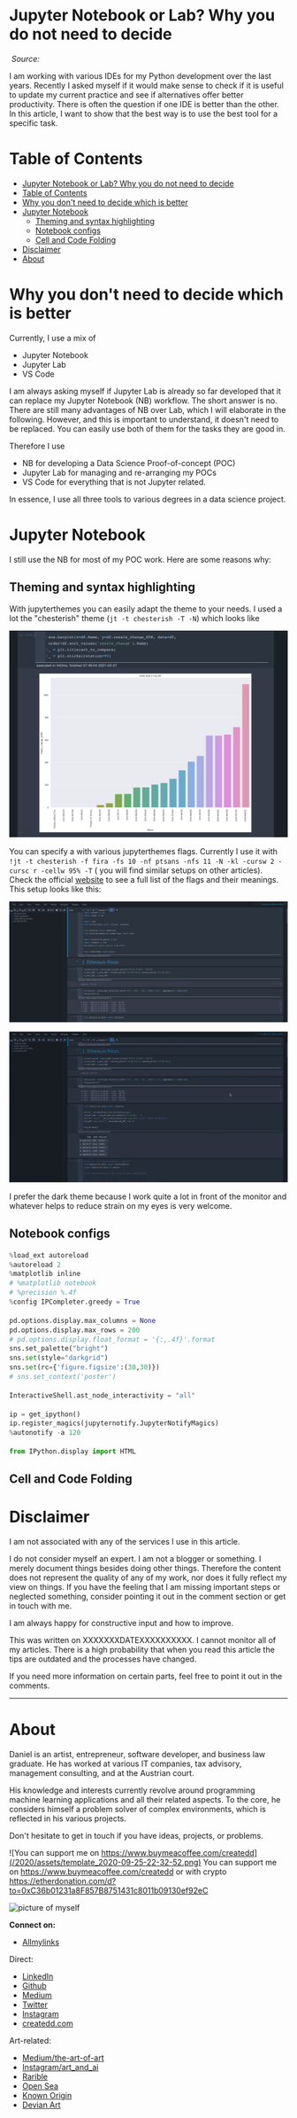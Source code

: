 # Jupyter Notebook or Lab? Why you do not need to decide

![]()
*Source:*

I am working with various IDEs for my Python development over the last years. Recently I asked myself if it would make sense to check if it is useful to update my current practice and see if alternatives offer better productivity. There is often the question if one IDE is better than the other. In this article, I want to show that the best way is to use the best tool for a specific task.


# Table of Contents

- [Jupyter Notebook or Lab? Why you do not need to decide](#jupyter-notebook-or-lab-why-you-do-not-need-to-decide)
- [Table of Contents](#table-of-contents)
- [Why you don't need to decide which is better](#why-you-dont-need-to-decide-which-is-better)
- [Jupyter Notebook](#jupyter-notebook)
  - [Theming and syntax highlighting](#theming-and-syntax-highlighting)
  - [Notebook configs](#notebook-configs)
  - [Cell and Code Folding](#cell-and-code-folding)
- [Disclaimer](#disclaimer)
- [About](#about)

# Why you don't need to decide which is better

Currently, I use a mix of
- Jupyter Notebook
- Jupyter Lab
- VS Code

I am always asking myself if Jupyter Lab is already so far developed that it can replace my Jupyter Notebook (NB) workflow. The short answer is no. There are still many advantages of NB over Lab, which I will elaborate in the following. However, and this is important to understand, it doesn't need to be replaced. You can easily use both of them for the tasks they are good in.

Therefore I use
- NB for developing a Data Science Proof-of-concept (POC)
- Jupyter Lab for managing and re-arranging my POCs
- VS Code for everything that is not Jupyter related.

In essence, I use all three tools to various degrees in a data science project.


# Jupyter Notebook

I still use the NB for most of my POC work.
Here are some reasons why:

## Theming and syntax highlighting

With jupyterthemes you can easily adapt the theme to your needs. I used a lot the "chesterish" theme (`jt -t chesterish -T -N`) which looks like

![](../assets/jupyterNbOrLab_2021-02-27-07-49-10.png)

You can specify a with various jupyterthemes flags. Currently I use it with `!jt -t chesterish -f fira -fs 10 -nf ptsans -nfs 11 -N -kl -cursw 2 -cursc r -cellw 95% -T` ( you will find similar setups on other articles). Check the official [website](https://github.com/dunovank/jupyter-themes) to see a full list of the flags and their meanings. This setup looks like this:

![](../assets/jupyterNbOrLab_2021-03-11-16-57-19.png)

![](../assets/exampleChesterishTheme.gif)

I prefer the dark theme because I work quite a lot in front of the monitor and whatever helps to reduce strain on my eyes is very welcome.


## Notebook configs

```py
%load_ext autoreload
%autoreload 2
%matplotlib inline
# %matplotlib notebook
# %precision %.4f
%config IPCompleter.greedy = True

pd.options.display.max_columns = None
pd.options.display.max_rows = 200
# pd.options.display.float_format = '{:,.4f}'.format
sns.set_palette("bright")
sns.set(style="darkgrid")
sns.set(rc={'figure.figsize':(30,30)})
# sns.set_context('poster')

InteractiveShell.ast_node_interactivity = "all"

ip = get_ipython()
ip.register_magics(jupyternotify.JupyterNotifyMagics)
%autonotify -a 120

from IPython.display import HTML
```

## Cell and Code Folding










# Disclaimer

I am not associated with any of the services I use in this article.

I do not consider myself an expert. I am not a blogger or something. I merely document things besides doing other things. Therefore the content does not represent the quality of any of my work, nor does it fully reflect my view on things. If you have the feeling that I am missing important steps or neglected something, consider pointing it out in the comment section or get in touch with me.

I am always happy for constructive input and how to improve.


This was written on XXXXXXXDATEXXXXXXXXXX.
I cannot monitor all of my articles. There is a high probability that when you read this article the tips are outdated and the processes have changed.

If you need more information on certain parts, feel free to point it out in the comments.



---

# About

Daniel is an artist, entrepreneur, software developer, and business law graduate. He has worked at various IT companies, tax advisory, management consulting, and at the Austrian court.

His knowledge and interests currently revolve around programming machine learning applications and all their related aspects. To the core, he considers himself a problem solver of complex environments, which is reflected in his various projects.

Don't hesitate to get in touch if you have ideas, projects, or problems.

![You can support me on https://www.buymeacoffee.com/createdd](/2020/assets/template_2020-09-25-22-32-52.png)
You can support me on https://www.buymeacoffee.com/createdd or with crypto https://etherdonation.com/d?to=0xC36b01231a8F857B8751431c8011b09130ef92eC


![picture of myself](https://avatars2.githubusercontent.com/u/22077628?s=460&v=4)

**Connect on:**

- [Allmylinks](https://allmylinks.com/createdd)

Direct:
- [LinkedIn](https://www.linkedin.com/in/createdd)
- [Github](https://github.com/Createdd)
- [Medium](https://medium.com/@createdd)
- [Twitter](https://twitter.com/_createdd)
- [Instagram](https://www.instagram.com/create.dd/)
- [createdd.com](https://www.createdd.com/)

Art-related:
- [Medium/the-art-of-art](https://medium.com/the-art-of-art)
- [Instagram/art_and_ai](https://www.instagram.com/art_and_ai/)
- [Rarible](https://app.rarible.com/createdd/collectibles)
- [Open Sea](https://opensea.io/accounts/createdd?ref=0xc36b01231a8f857b8751431c8011b09130ef92ec)
- [Known Origin](https://knownorigin.io/profile/0xC36b01231a8F857B8751431c8011b09130ef92eC)
- [Devian Art](https://www.deviantart.com/createdd1010/)

<!-- Written by Daniel Deutsch -->